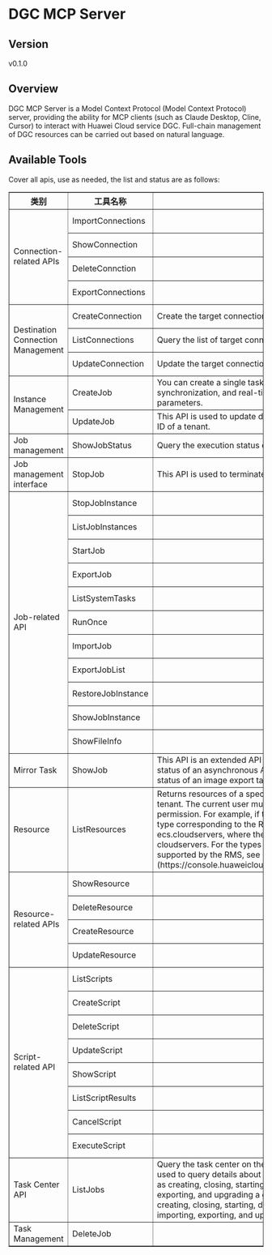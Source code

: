 # DGC MCP Server 


## Version
v0.1.0

## Overview

DGC MCP Server is a Model Context Protocol (Model Context Protocol) server, providing the ability for MCP clients (such as Claude Desktop, Cline, Cursor) to interact with Huawei Cloud service DGC. Full-chain management of DGC resources can be carried out based on natural language.

## Available Tools
Cover all apis, use as needed, the list and status are as follows:

<html>
    <head></head>
    <body>
        <table border="1" cellspacing="0" cellpadding="5">
            <tbody>
                <tr>
                    <th>类别</th>
                    <th>工具名称</th>
                    <th>功能描述</th>
                    <th>状态</th>
                </tr>
                <tr>
                    <td rowspan="4">Connection-related APIs</td>
                    <td>ImportConnections</td>
                    <td></td>
                    <td>To be tested</td>
                </tr>
                <tr>
                    <td>ShowConnection</td>
                    <td></td>
                    <td>To be tested</td>
                </tr>
                <tr>
                    <td>DeleteConnction</td>
                    <td></td>
                    <td>To be tested</td>
                </tr>
                <tr>
                    <td>ExportConnections</td>
                    <td></td>
                    <td>To be tested</td>
                </tr>
                <tr>
                    <td rowspan="3">Destination Connection Management</td>
                    <td>CreateConnection</td>
                    <td>Create the target connection.</td>
                    <td>To be tested</td>
                </tr>
                <tr>
                    <td>ListConnections</td>
                    <td>Query the list of target connections.</td>
                    <td>To be tested</td>
                </tr>
                <tr>
                    <td>UpdateConnection</td>
                    <td>Update the target connection.</td>
                    <td>To be tested</td>
                </tr>
                <tr>
                    <td rowspan="2">Instance Management</td>
                    <td>CreateJob</td>
                    <td>You can create a single task, such as live migration, real-time synchronization, and real-time DR based on the request parameters.</td>
                    <td>To be tested</td>
                </tr>
                <tr>
                    <td>UpdateJob</td>
                    <td>This API is used to update details about a task with a specified ID of a tenant.</td>
                    <td>To be tested</td>
                </tr>
                <tr>
                    <td rowspan="1">Job management</td>
                    <td>ShowJobStatus</td>
                    <td>Query the execution status of a job.</td>
                    <td>To be tested</td>
                </tr>
                <tr>
                    <td rowspan="1">Job management interface</td>
                    <td>StopJob</td>
                    <td>This API is used to terminate a specified job in the MRS cluster.</td>
                    <td>To be tested</td>
                </tr>
                <tr>
                    <td rowspan="11">Job-related API</td>
                    <td>StopJobInstance</td>
                    <td></td>
                    <td>To be tested</td>
                </tr>
                <tr>
                    <td>ListJobInstances</td>
                    <td></td>
                    <td>To be tested</td>
                </tr>
                <tr>
                    <td>StartJob</td>
                    <td></td>
                    <td>To be tested</td>
                </tr>
                <tr>
                    <td>ExportJob</td>
                    <td></td>
                    <td>To be tested</td>
                </tr>
                <tr>
                    <td>ListSystemTasks</td>
                    <td></td>
                    <td>To be tested</td>
                </tr>
                <tr>
                    <td>RunOnce</td>
                    <td></td>
                    <td>To be tested</td>
                </tr>
                <tr>
                    <td>ImportJob</td>
                    <td></td>
                    <td>To be tested</td>
                </tr>
                <tr>
                    <td>ExportJobList</td>
                    <td></td>
                    <td>To be tested</td>
                </tr>
                <tr>
                    <td>RestoreJobInstance</td>
                    <td></td>
                    <td>To be tested</td>
                </tr>
                <tr>
                    <td>ShowJobInstance</td>
                    <td></td>
                    <td>To be tested</td>
                </tr>
                <tr>
                    <td>ShowFileInfo</td>
                    <td></td>
                    <td>To be tested</td>
                </tr>
                <tr>
                    <td rowspan="1">Mirror Task</td>
                    <td>ShowJob</td>
                    <td>This API is an extended API and is used to query the execution status of an asynchronous API, for example, the execution status of an image export task.</td>
                    <td>To be tested</td>
                </tr>
                <tr>
                    <td rowspan="1">Resource</td>
                    <td>ListResources</td>
                    <td>Returns resources of a specific resource type under the current tenant. The current user must have the rms:resources:list permission. For example, if the ECS is queried, the resource type corresponding to the RMS resource type is ecs.cloudservers, where the provider is ecs and the type is cloudservers. For the types of services and resources supported by the RMS, see [Supported Services and Areas] (https://console.huaweicloud.com/eps/#/resources/supported).</td>
                    <td>To be tested</td>
                </tr>
                <tr>
                    <td rowspan="4">Resource-related APIs</td>
                    <td>ShowResource</td>
                    <td></td>
                    <td>To be tested</td>
                </tr>
                <tr>
                    <td>DeleteResource</td>
                    <td></td>
                    <td>To be tested</td>
                </tr>
                <tr>
                    <td>CreateResource</td>
                    <td></td>
                    <td>To be tested</td>
                </tr>
                <tr>
                    <td>UpdateResource</td>
                    <td></td>
                    <td>To be tested</td>
                </tr>
                <tr>
                    <td rowspan="8">Script-related API</td>
                    <td>ListScripts</td>
                    <td></td>
                    <td>To be tested</td>
                </tr>
                <tr>
                    <td>CreateScript</td>
                    <td></td>
                    <td>To be tested</td>
                </tr>
                <tr>
                    <td>DeleteScript</td>
                    <td></td>
                    <td>To be tested</td>
                </tr>
                <tr>
                    <td>UpdateScript</td>
                    <td></td>
                    <td>To be tested</td>
                </tr>
                <tr>
                    <td>ShowScript</td>
                    <td></td>
                    <td>To be tested</td>
                </tr>
                <tr>
                    <td>ListScriptResults</td>
                    <td></td>
                    <td>To be tested</td>
                </tr>
                <tr>
                    <td>CancelScript</td>
                    <td></td>
                    <td>To be tested</td>
                </tr>
                <tr>
                    <td>ExecuteScript</td>
                    <td></td>
                    <td>To be tested</td>
                </tr>
                <tr>
                    <td rowspan="1">Task Center API</td>
                    <td>ListJobs</td>
                    <td>Query the task center on the management plane. This API is used to query details about the asynchronous operations such as creating, closing, starting, deleting, adding, importing, exporting, and upgrading a graph. The operations include creating, closing, starting, deleting, and backing up a graph, importing, exporting, and upgrading a graph.</td>
                    <td>To be tested</td>
                </tr>
                <tr>
                    <td rowspan="1">Task Management</td>
                    <td>DeleteJob</td>
                    <td></td>
                    <td>To be tested</td>
                </tr>
            </tbody>
        </table>
    </body>
</html>
